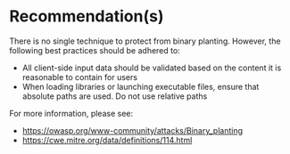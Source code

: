 # Recommendation(s)

There is no single technique to protect from binary planting. However, the following best practices should be adhered to:

- All client-side input data should be validated based on the content it is reasonable to contain for users
- When loading libraries or launching executable files, ensure that absolute paths are used. Do not use relative paths

For more information, please see:

- <https://owasp.org/www-community/attacks/Binary_planting>
- <https://cwe.mitre.org/data/definitions/114.html>
